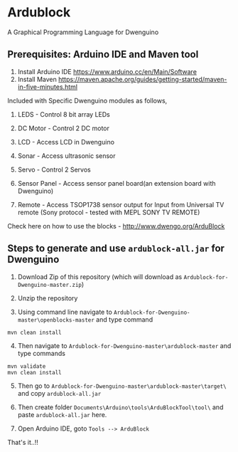 # Ardublock
A Graphical Programming Language for Dwenguino

## Prerequisites: Arduino IDE and Maven tool 

1. Install Arduino IDE https://www.arduino.cc/en/Main/Software
2. Install Maven https://maven.apache.org/guides/getting-started/maven-in-five-minutes.html

Included with Specific Dwenguino modules as follows,

1. LEDS -  Control 8 bit array LEDs 

2. DC Motor - Control 2 DC motor

3. LCD - Access LCD in Dwenguino

4. Sonar - Access ultrasonic sensor

5. Servo - Control 2 Servos 

6. Sensor Panel - Access sensor panel board(an extension board with Dwenguino)

7. Remote - Access TSOP1738 sensor output for Input from Universal 
TV remote (Sony protocol - tested with MEPL SONY TV REMOTE)

Check here on how to use the blocks - http://www.dwengo.org/ArduBlock

## Steps to generate and use `ardublock-all.jar` for Dwenguino

1. Download Zip of this repository (which will download as 
`Ardublock-for-Dwenguino-master.zip`)

2. Unzip the repository

3. Using command line navigate to `Ardublock-for-Dwenguino-master\openblocks-master` 
and type command 
```
mvn clean install
```

4. Then navigate to `Ardublock-for-Dwenguino-master\ardublock-master` 
and type commands 
```
mvn validate
mvn clean install
```

5. Then go to `Ardublock-for-Dwenguino-master\ardublock-master\target\` 
and copy `ardublock-all.jar`

6. Then create folder `Documents\Arduino\tools\ArduBlockTool\tool\` 
and paste `ardublock-all.jar` here.

7. Open Arduino IDE, goto `Tools --> ArduBlock`

That's it..!!
